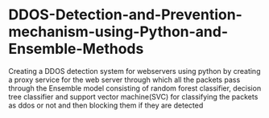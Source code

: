 # DDOS-Detection-and-Prevention-mechanism-using-Python-and-Ensemble-Methods
Creating a DDOS detection system for webservers using python by creating a proxy service for the web server through which all the packets pass through the Ensemble model consisting of random forest classifier, decision tree classifier and support vector machine(SVC) for classifying the packets as ddos or not and then blocking them if they are detected
